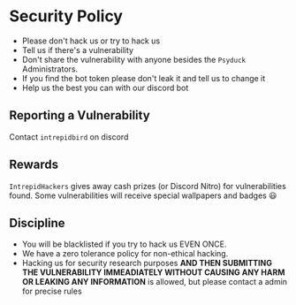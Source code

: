 # Security Policy
- Please don't hack us or try to hack us
- Tell us if there's a vulnerability
- Don't share the vulnerability with anyone besides the `Psyduck` Administrators.
- If you find the bot token please don't leak it and tell us to change it
- Help us the best you can with our discord bot

## Reporting a Vulnerability
Contact ```intrepidbird``` on discord

## Rewards
`IntrepidHackers` gives away cash prizes (or Discord Nitro) for vulnerabilities found.
Some vulnerabilities will receive special wallpapers and badges 😃

## Discipline
- You will be blacklisted if you try to hack us EVEN ONCE.
- We have a zero tolerance policy for non-ethical hacking.
- Hacking us for security research purposes **AND THEN SUBMITTING THE VULNERABILITY IMMEADIATELY WITHOUT CAUSING ANY HARM OR LEAKING ANY INFORMATION** is allowed, but please contact a admin for precise rules
